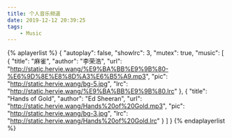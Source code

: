 ```yaml
---
title: 个人音乐频道
date: 2019-12-12 20:39:25
tags:
    - Music
---
```


{% aplayerlist %}
{
    "autoplay": false,
    "showlrc": 3,
    "mutex": true,
    "music": [
        {
            "title": "麻雀",
            "author": "李荣浩",
            "url": "http://static.hervie.wang/%E9%BA%BB%E9%9B%80-%E6%9D%8E%E8%8D%A3%E6%B5%A9.mp3",
            "pic": "http://static.hervie.wang/bg-5.jpg",
            "lrc": "http://static.hervie.wang/%E9%BA%BB%E9%9B%80.lrc"
        },
        {
            "title": "Hands of Gold",
            "author": "Ed Sheeran",
            "url": "http://static.hervie.wang/Hands%20of%20Gold.mp3",
            "pic": "http://static.hervie.wang/bg-3.jpg",
            "lrc": "http://static.hervie.wang/Hands%20of%20Gold.lrc"
        }
    ]
}
{% endaplayerlist %}